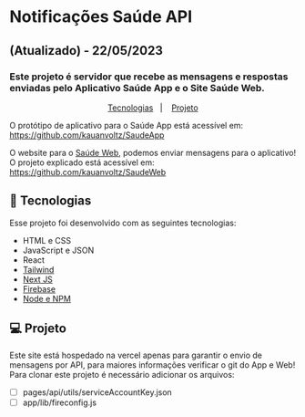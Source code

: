 # Notificações Saúde API
## (Atualizado) - 22/05/2023
### Este projeto é servidor que recebe as mensagens e respostas enviadas pelo Aplicativo Saúde App e o Site Saúde Web.

<p align="center">
  <a href="#-tecnologias">Tecnologias</a>&nbsp;&nbsp;&nbsp;|&nbsp;&nbsp;&nbsp;
  <a href="#-projeto">Projeto</a>
</p>

O protótipo de aplicativo para o Saúde App está acessível em:
https://github.com/kauanvoltz/SaudeApp

O website para o [Saúde Web](https://saude-web.vercel.app/), podemos enviar mensagens para o aplicativo!
O projeto explicado está acessível em: https://github.com/kauanvoltz/SaudeWeb

## 🚀 Tecnologias

Esse projeto foi desenvolvido com as seguintes tecnologias:

- HTML e CSS
- JavaScript e JSON
- React
- [Tailwind](https://tailwindcss.com/)
- [Next JS](https://nextjs.org/)
- [Firebase](https://firebase.google.com/docs?hl=pt-br)
- [Node e NPM](https://nodejs.org/)

## 💻 Projeto

Este site está hospedado na vercel apenas para garantir o envio de mensagens por API, para maiores informações verificar o git do App e Web!
Para clonar este projeto é necessário adicionar os arquivos:
- [ ] pages/api/utils/serviceAccountKey.json
- [ ] app/lib/fireconfig.js
